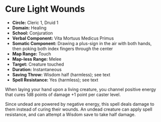 # Cure Light Wounds

- **Circle:** Cleric 1, Druid 1
- **Domain:** Healing
- **School:** Conjuration
- **Verbal Component:** Vita Mortuus Medicus Primus
- **Somatic Component:** Drawing a plus-sign in the air with both hands, then poking both index fingers through the center
- **Map Range:** Touch
- **Map-less Range:** Melee
- **Target:** Creature touched
- **Duration:** Instantaneous
- **Saving Throw:** Wisdom half (harmless); see text
- **Spell Resistance:** Yes (harmless); see text

When laying your hand upon a living creature, you channel positive energy that cures 1d8 points of damage +1 point per caster level.

Since undead are powered by negative energy, this spell deals damage to them instead of curing their wounds. An undead creature can apply spell resistance, and can attempt a Wisdom save to take half damage.

